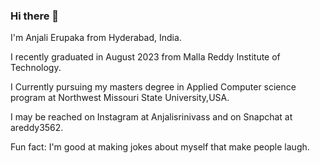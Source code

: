 ### Hi there 👋
I'm Anjali Erupaka from Hyderabad, India.

I recently graduated in August 2023 from Malla Reddy Institute of Technology.

I Currently pursuing my masters degree in Applied Computer science program at Northwest Missouri State University,USA.

I may be reached on Instagram at Anjalisrinivass and on Snapchat at areddy3562.

Fun fact: I'm good at making jokes about myself that make people laugh.
